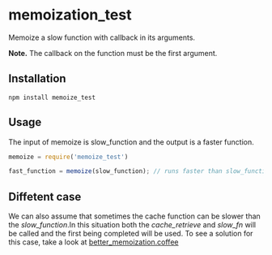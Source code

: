 memoization_test
=======
Memoize a slow function with callback in its arguments.

**Note.** The callback on the function must be the first argument.


Installation
------------
    npm install memoize_test

Usage
-----

The input of memoize is slow_function and the output is a faster function.
```javascript
memoize = require('memoize_test')

fast_function = memoize(slow_function); // runs faster than slow_function by using cache functions
```

Diffetent case
-----

We can also assume that sometimes the cache function can be slower than the _slow_function_.In this situation both the  _cache_retrieve_ and _slow_fn_ will be called and the first being completed will be used. To see a solution for this case, take a look at [better_memoization.coffee](https://github.com/esbanarango/memoization_test/blob/master/better_memoization.coffee) 